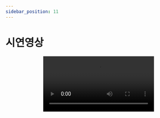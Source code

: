 ```yaml
---
sidebar_position: 11
---
```


# 시연영상

<p align='center'>
    <video class="webDocsVideo" controls>
        <source src={require('./img/demo.mp4').default} type="video/mp4"/>
    </video>
 </p>
